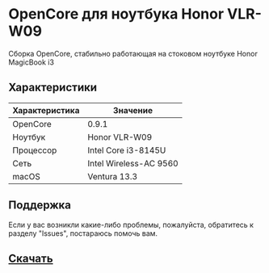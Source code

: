 # OpenCore для ноутбука Honor VLR-W09

Сборка OpenCore, стабильно работающая на стоковом ноутбуке Honor MagicBook i3

## Характеристики

| Характеристика         | Значение                   |
| ----------------------| --------------------------|
| OpenCore               | 0.9.1                      |
| Ноутбук                | Honor VLR-W09              |
| Процессор              | Intel Core i3-8145U        |
| Сеть                   | Intel Wireless-AC 9560     |
| macOS              		 | Ventura 13.3							  |


## Поддержка

Если у вас возникли какие-либо проблемы, пожалуйста, обратитесь к разделу "Issues", постараюсь помочь вам.

## [Скачать](https://github.com/BassmanOff/Honor_VLR-W09_Hackintosh/archive/refs/heads/main.zip)
